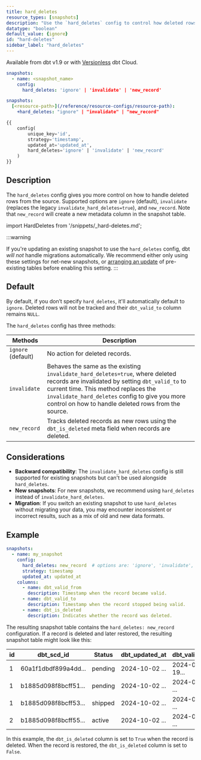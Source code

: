 ```yaml
---
title: hard_deletes
resource_types: [snapshots]
description: "Use the `hard_deletes` config to control how deleted rows are tracked in your snapshot table."
datatype: "boolean"
default_value: {ignore}
id: "hard-deletes"
sidebar_label: "hard_deletes"
---
```


Available from dbt v1.9 or with [Versionless](/docs/dbt-versions/upgrade-dbt-version-in-cloud#versionless) dbt Cloud.


<File name='snapshots/schema.yml'>

```yaml
snapshots:
  - name: <snapshot_name>
    config:
      hard_deletes: 'ignore' | 'invalidate' | 'new_record'
```
</File>

<File name='dbt_project.yml'>

```yml
snapshots:
  [<resource-path>](/reference/resource-configs/resource-path):
    +hard_deletes: "ignore" | "invalidate" | "new_record"
```

</File>

<File name='snapshots/<filename>.sql'>

```sql
{{
    config(
        unique_key='id',
        strategy='timestamp',
        updated_at='updated_at',
        hard_deletes='ignore' | 'invalidate' | 'new_record'
    )
}}
```

</File>


## Description

The `hard_deletes` config gives you more control on how to handle deleted rows from the source. Supported options are `ignore` (default), `invalidate` (replaces the legacy `invalidate_hard_deletes=true`), and `new_record`. Note that `new_record` will create a new metadata column in the snapshot table.

import HardDeletes from '/snippets/_hard-deletes.md';

<HardDeletes />

:::warning

If you're updating an existing snapshot to use the `hard_deletes` config, dbt _will not_ handle migrations automatically. We recommend either only using these settings for net-new snapshots, or [arranging an update](/reference/snapshot-configs#snapshot-configuration-migration) of pre-existing tables before enabling this setting.
:::

## Default

By default, if you don’t specify `hard_deletes`, it'll automatically default to `ignore`. Deleted rows will not be tracked and their `dbt_valid_to` column remains `NULL`.

The `hard_deletes` config has three methods:

| Methods | Description |
| --------- | ----------- |
| `ignore` (default) | No action for deleted records. |
| `invalidate` | Behaves the same as the existing `invalidate_hard_deletes=true`, where deleted records are invalidated by setting `dbt_valid_to` to current time. This method replaces the `invalidate_hard_deletes` config to give you more control on how to handle deleted rows from the source. |
| `new_record` | Tracks deleted records as new rows using the `dbt_is_deleted` meta field when records are deleted.|

## Considerations
- **Backward compatibility**: The `invalidate_hard_deletes` config is still supported for existing snapshots but can't be used alongside `hard_deletes`.
- **New snapshots**: For new snapshots, we recommend using `hard_deletes` instead of `invalidate_hard_deletes`.
- **Migration**: If you switch an existing snapshot to use `hard_deletes` without migrating your data, you may encounter inconsistent or incorrect results, such as a mix of old and new data formats.

## Example

<File name='snapshots/schema.yml'>

```yaml
snapshots:
  - name: my_snapshot
    config:
      hard_deletes: new_record  # options are: 'ignore', 'invalidate', or 'new_record'
      strategy: timestamp
      updated_at: updated_at
    columns:
      - name: dbt_valid_from
        description: Timestamp when the record became valid.
      - name: dbt_valid_to
        description: Timestamp when the record stopped being valid.
      - name: dbt_is_deleted
        description: Indicates whether the record was deleted.
```

</File>

The resulting snapshot table contains the `hard_deletes: new_record` configuration. If a record is deleted and later restored, the resulting snapshot table might look like this:

| id | dbt_scd_id           |   Status | dbt_updated_at       |   dbt_valid_from    |     dbt_valid_to     | dbt_is_deleted | 
| -- | -------------------- | -----    | -------------------- | --------------------| -------------------- | ----------- |
|  1 | 60a1f1dbdf899a4dd... | pending  | 2024-10-02 ...       | 2024-05-19...       | 2024-05-20 ...       | False       | 
|  1 | b1885d098f8bcff51... | pending  | 2024-10-02 ...       | 2024-05-20 ...      | 2024-06-03 ...       | True        | 
|  1 | b1885d098f8bcff53... | shipped  | 2024-10-02 ...       | 2024-06-03 ...      |                      | False       | 
|  2 | b1885d098f8bcff55... | active   | 2024-10-02 ...       | 2024-05-19 ...      |                      | False       | 
 
In this example, the `dbt_is_deleted` column is set to `True` when the record is deleted. When the record is restored, the `dbt_is_deleted` column is set to `False`.
